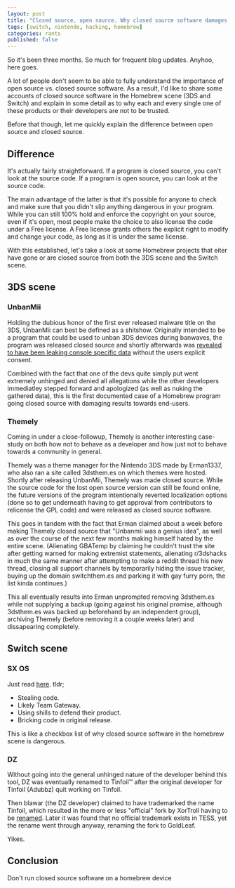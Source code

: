 ```yaml
---
layout: post
title: "Closed source, open source. Why closed source software damages the Homebrew scene."
tags: [switch, nintendo, hacking, homebrew]
categories: rants
published: false
---
```


So it's been three months. So much for frequent blog updates. Anyhoo, here goes.

A lot of people don't seem to be able to fully understand the importance of open source vs. closed source software. As a result, I'd like to share some accounts of closed source software in the Homebrew scene (3DS and Switch) and explain in some detail as to why each and every single one of these products or their developers are not to be trusted.

Before that though, let me quickly explain the difference between open source and closed source.

## Difference

It's actually fairly straightforward. If a program is closed source, you can't look at the source code. If a program is open source, you can look at the source code.

The main advantage of the latter is that it's possible for anyone to check and make sure that you didn't slip anything dangerous in your program. While you can still 100% hold and enforce the copyright on your source, even if it's open, most people make the choice to also license the code under a Free license. A Free license grants others the explicit right to modify and change your code, as long as it is under the same license.

With this established, let's take a look at some Homebrew projects that eiter have gone or are closed source from both the 3DS scene and the Switch scene.

## 3DS scene

### UnbanMii

Holding the dubious honor of the first ever released malware title on the 3DS, UnbanMii can best be defined as a shitshow. Originally intended to be a program that could be used to unban 3DS devices during banwaves, the program was released closed source and shortly afterwards was [revealed to have been leaking console specific data](https://gbatemp.net/threads/all-3-methods-to-get-unbanned-from-recent-ban-wave.450679/page-82#post-7474096) without the users explicit consent.

Combined with the fact that one of the devs quite simply put went extremely unhinged and denied all allegations while the other developers immediatley stepped forward and apologized (as well as nuking the gathered data), this is the first documented case of a Homebrew program going closed source with damaging results towards end-users.

### Themely

Coming in under a close-followup, Themely is another interesting case-study on both how not to behave as a developer and how just not to behave towards a community in general.

Themely was a theme manager for the Nintendo 3DS made by Erman1337, who also ran a site called 3dsthem.es on which themes were hosted. Shortly after releasing UnbanMii, Themely was made closed source. While the source code for the lost open source version can still be found online, the future versions of the program intentionally reverted localization options (done so to get underneath having to get approval from contributors to relicense the GPL code) and were released as closed source software.

This goes in tandem with the fact that Erman claimed about a week before making Themely closed source that "Unbanmii was a genius idea", as well as over the course of the next few months making himself hated by the entire scene. (Alienating GBATemp by claiming he couldn't trust the site after getting warned for making extremist statements, alienating r/3dshacks in much the same manner after attempting to make a reddit thread his new thread, closing all support channels by temporarily hiding the issue tracker, buying up the domain switchthem.es and parking it with gay furry porn, the list kinda continues.)

This all eventually results into Erman unprompted removing 3dsthem.es while not supplying a backup (going against his original promise, although 3dsthem.es was backed up beforehand by an independent group), archiving Themely (before removing it a couple weeks later) and dissapearing completely.

## Switch scene

### SX OS

Just read [here](https://noirscape.github.io/rants/2018/07/05/fuck-tx.html). tldr;

- Stealing code.
- Likely Team Gateway.
- Using shills to defend their product.
- Bricking code in original release.

This is like a checkbox list of why closed source software in the homebrew scene is dangerous.

### DZ

Without going into the general unhinged nature of the developer behind this tool, DZ was eventually renamed to Tinfoil™ after the original developer for Tinfoil (Adubbz) quit working on Tinfoil.

Then blawar (the DZ developer) claimed to have trademarked the name Tinfoil, which resulted in the more or less "official" fork by XorTroll having to be [renamed](https://gbatemp.net/threads/community-name-vote-suggestions-for-tinfoil.522399/). Later it was found that no official trademark exists in TESS, yet the rename went through anyway, renaming the fork to GoldLeaf.

Yikes.

## Conclusion

Don't run closed source software on a homebrew device
